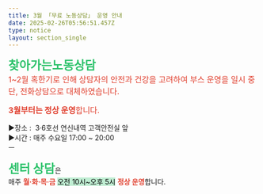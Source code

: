 ```yaml
---
title: 3월 「무료 노동상담」 운영 안내
date: 2025-02-26T05:56:51.457Z
type: notice
layout: section_single
---
```

<p><strong><span style="font-size: 18pt; color: #2dc26b;">찾아가는노동상담</span></strong><br /><span style="font-size: 12pt; color: #e03e2d;">1~2월 혹한기로 인해 상담자의 안전과 건강을 고려하여 부스 운영을 일시 중단, 전화상담으로 대체하였습니다. </span></p>
<p><span style="font-size: 12pt; color: #e03e2d;"><strong>3월부터는 정상 운영</strong>합니다.</span></p>
<p>▶장소 :&nbsp; 3&middot;6호선 연신내역 고객안전실 앞<br />▶시간 : 매주 수요일 17:00 ~ 20:00<br />ㅡ</p>
<p><span style="color: #2dc26b;"><strong><span style="font-size: 18pt;">센터 상담</span></strong></span>은<br />매주 <span style="color: #e03e2d;"><strong>월&middot;화&middot;목&middot;금</strong> <span style="color: #000000;"><span style="background-color: #bfedd2;">오전 10시~오후 5시</span> <span style="color: #e03e2d;"><strong>정상 운영</strong></span></span></span>합니다.</p>
<p>&nbsp;</p>